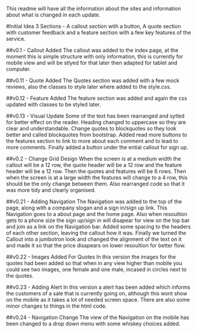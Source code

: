 This readme will have all the information about the sites and information about what is changed in each update.

#Initial Idea
3 Sections - A callout section with a button, A quote section with customer feedback and a feature section with a few key features of the service.

##v0.1 - Callout Added
The callout was added to the index page, at the moment this is simple structure with only information, this is currently for mobile view and will be stlyed for that later then adapted for tablet and computer.

##v0.11 - Quote Added
The Quotes section was added with a few mock reviews, also the classes to style later where added to the style.css.

##v0.12 - Feature Added
The feature section was added and again the css updated with classes to be styled later.

##v0.13 - Visual Update
Some of the text has been rearranged and sytled for better effect on the reader. 
Heading changed to uppercase so they are clear and understandable. 
Change quotes to blockquotes so they look better and called blockquotes from bootstrap.
Added read more buttons to the features section to link to more about each comment and to lead to more comments.
Finally added a button under the ential callout for sign up. 

##v0.2 - Change Grid Design
When the screen is at a medium width the callout will be a 12 row, the quote header will be a 12 row and the feature header will be a 12 row. Then the quotes and features will be 6 rows.
Then when the screen is at a large width the features will change to a 4 row, this should be the only change between them.
Also rearranged code so that it was more tidy and clearly organised.

##v0.21 - Adding Navigation
The Navigation was added to the top of the page, along with a company slogan and a sign in/sign up link. 
This Navigation goes to a about page and the home page. 
Also when resoultion gets to a phone size the sign up/sign in will disapear for view on the top bar and join as a link on the Navigation bar.
Added some spacing to the headers of each other section, leaving the callout how it was.
Finally we turned the Callout into a jumbotron look and changed the alignment of the text on it and made it so that the price disapears on lower resoultion for better flow.

##v0.22 - Images Added For Quotes
In this version the images for the quotes had been added so that when in any view higher than mobile you could see two images, one female and one male, incased in circles next to the quotes.

##v0.23 - Adding Alert
In this version a alert has been added which informs the customers of a sale that is currently going on, although this wont show on the mobile as it takes a lot of needed screen space.
There are also some minor changes to things in the html code.

##v0.24 - Navigation Change
The view of the Navigation on the mobile has been changed to a drop down menu with some whiskey choices added.